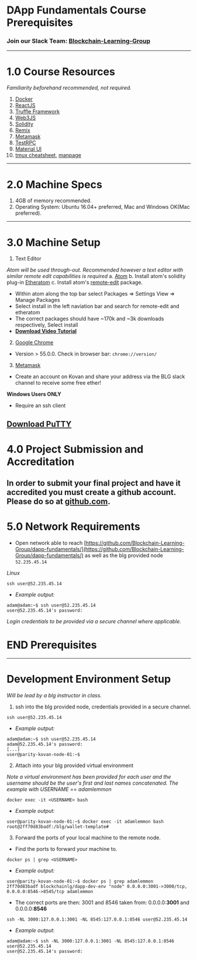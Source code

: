 # DApp Fundamentals Course Prerequisites

### Join our Slack Team: [Blockchain-Learning-Group](https://join.slack.com/t/blockchainlearning/shared_invite/enQtMjIyMzIyODMxMjE3LWM4MTA5YWUwNWI0YmMyMTI5OTY1ODhlYjU3NGJiYWYzYzliMDZlMzM4OGUyZjg0Njk0NzQ0NmI5NGYzZDJlNWY)
---
# 1.0 Course Resources

*Familiarity beforehand recommended, not required.*
1. [Docker](https://www.docker.com/)
2. [ReactJS](https://reactjs.org/)
3. [Truffle Framework](http://truffleframework.com/)
4. [Web3JS](https://github.com/ethereum/wiki/wiki/JavaScript-API)
5. [Solidity](https://solidity.readthedocs.io/en/develop/)
6. [Remix](https://ethereum.github.io/browser-solidity/#version=soljson-v0.4.15+commit.bbb8e64f.js)
7. [Metamask](https://metamask.io/)
8. [TestRPC](https://github.com/ethereumjs/testrpc)
9. [Material UI](https://reactjs.org/)
10. [tmux cheatsheet](https://gist.github.com/MohamedAlaa/2961058), [manpage](http://manpages.ubuntu.com/manpages/zesty/man1/tmux.1.html)
---
# 2.0 Machine Specs
1. 4GB of memory recommended.
2. Operating System: Ubuntu 16.04+ preferred, Mac and Windows OK(Mac preferred).
---
# 3.0 Machine Setup

1. Text Editor

*Atom will be used through-out. Recommended however a text editor with similar remote edit capabilities is required*
a. [Atom](https://flight-manual.atom.io/getting-started/sections/installing-atom/)
b. Install atom's solidity plug-in [Etheratom](https://atom.io/packages/etheratom)
c. Install atom's [remote-edit](https://atom.io/packages/remote-edit) package.
- Within atom along the top bar select Packages => Settings View => Manage Packages
- Select install in the left naviation bar and search for remote-edit and etheratom
- The correct packages should have ~170k and ~3k downloads respectively, Select install
- __[Download Video Tutorial](https://github.com/Blockchain-Learning-Group/dapp-fundamentals/raw/master/course-content/video-tutorials/atom-remote-edit.mp4)__

2. [Google Chrome](https://support.google.com/chrome/answer/95346?co=GENIE.Platform%3DDesktop&hl=en-GB)
- Version > 55.0.0.  Check in browser bar: `chrome://version/`

3. [Metamask](https://chrome.google.com/webstore/detail/metamask/nkbihfbeogaeaoehlefnkodbefgpgknn?hl=en)
- Create an account on Kovan and share your address via the BLG slack channel to receive some free ether!

__Windows Users ONLY__
- Require an ssh client

[Download PuTTY](https://www.chiark.greenend.org.uk/~sgtatham/putty/latest.html)
---
# 4.0 Project Submission and Accreditation

In order to submit your final project and have it accredited you must create a github account.  Please do so at [github.com](https://github.com/).
---
# 5.0 Network Requirements
- Open network able to reach [https://github.com/Blockchain-Learning-Group/dapp-fundamentals/](https://github.com/Blockchain-Learning-Group/dapp-fundamentals/) as well as the blg provided node `52.235.45.14`

*Linux*
```
ssh user@52.235.45.14
```
- *Example output:*
```
adam@adam:~$ ssh user@52.235.45.14
user@52.235.45.14's password:
```
*Login credentials to be provided via a secure channel where applicable.*

# END Prerequisites
---
# Development Environment Setup

*Will be lead by a blg instructor in class.*

1. ssh into the blg provided node, credentials provided in a secure channel.
```
ssh user@52.235.45.14
```
- *Example output:*
```
adam@adam:~$ ssh user@52.235.45.14
adam@52.235.45.14's password:
[...]
user@parity-kovan-node-01:~$
```
2. Attach into your blg provided virtual environment

*Note a virtual environment has been provided for each user and the username should be the user's first and last names concatenated. The example with USERNAME == adamlemmon*
```
docker exec -it <USERNAME> bash
```
- *Example output:*
```
user@parity-kovan-node-01:~$ docker exec -it adamlemmon bash
root@2ff70d83badf:/blg/wallet-template#
```
3. Forward the ports of your local machine to the remote node.

- Find the ports to forward your machine to.
```
docker ps | grep <USERNAME>
```
- *Example output:*
```
user@parity-kovan-node-01:~$ docker ps | grep adamlemmon
2ff70d83badf blockchainlg/dapp-dev-env "node" 0.0.0.0:3001->3000/tcp, 0.0.0.0:8546->8545/tcp adamlemmon
```
- The correct ports are then: 3001 and 8546 taken from: 0.0.0.0:__3001__ and 0.0.0.0:__8546__
```
ssh -NL 3000:127.0.0.1:3001 -NL 8545:127.0.0.1:8546 user@52.235.45.14
```
- *Example output:*
```
adam@adam:~$ ssh -NL 3000:127.0.0.1:3001 -NL 8545:127.0.0.1:8546 user@52.235.45.14
user@52.235.45.14's password:

```
